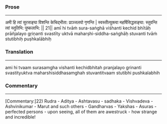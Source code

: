 ### Prose 
 --- 
अमी हि त्वां सुरसङ्घा विशन्ति
केचिद्भीता: प्राञ्जलयो गृणन्ति |
स्वस्तीत्युक्त्वा महर्षिसिद्धसङ्घा:
स्तुवन्ति त्वां स्तुतिभि: पुष्कलाभि: || 21||
amī hi tvāṁ sura-saṅghā viśhanti
kechid bhītāḥ prāñjalayo gṛiṇanti
svastīty uktvā maharṣhi-siddha-saṅghāḥ
stuvanti tvāṁ stutibhiḥ puṣhkalābhiḥ

### Translation 
 --- 
ami hi tvaam surasamgha vishanti kechidbhitah pranjalayo grinanti svastityuktva maharshisiddhasamghah stuvantitvaam stutibhi pushkalabhih

### Commentary 
 --- 
[Commentary:]22) Rudra - Aditya - Ashtavasu - sadhaka - Vishvadeva - Ashvinikumar - Marut and such others - Gandharvas - Yakshas - Asuras - perfected persons - upon seeing, all of them are awestruck - how strange and incredible!